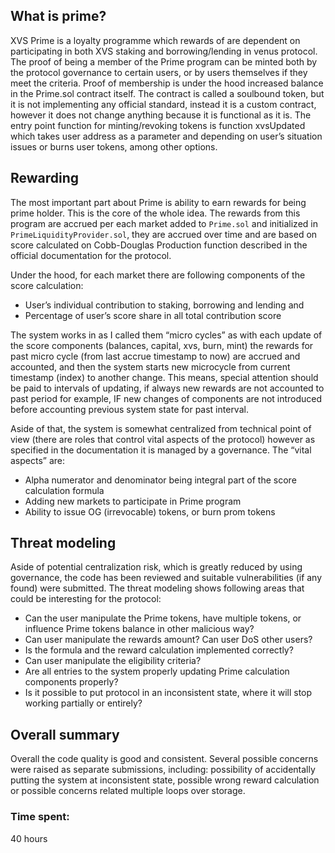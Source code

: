 ## What is prime?
XVS Prime is a loyalty programme which rewards of are dependent on participating in both XVS staking and borrowing/lending in venus protocol.
The proof of being a member of the Prime program can be minted both by the protocol governance to certain users, or by users themselves if they meet the criteria.
Proof of membership is under the hood increased balance in the Prime.sol contract itself. The contract is called a soulbound token, but it is not implementing any official standard, instead it is a custom contract, however it does not change anything because it is functional as it is.
The entry point function for minting/revoking tokens is function xvsUpdated which takes user address as a parameter and depending on user’s situation issues or burns user tokens, among other options.

## Rewarding
The most important part about Prime is ability to earn rewards for being prime holder. This is the core of the whole idea.
The rewards from this program are accrued per each market added to `Prime.sol` and initialized in `PrimeLiquidityProvider.sol`, they are accrued over time and are based on score calculated on Cobb-Douglas Production function described in the official documentation for the protocol. 

Under the hood, for each market there are following components of the score calculation:
- User’s individual contribution to staking, borrowing and lending and
- Percentage of user’s score share in all total contribution score

The system works in as I called them “micro cycles” as with each update of the score components (balances, capital, xvs, burn, mint) the rewards for past micro cycle (from last accrue timestamp to now) are accrued and accounted, and then the system starts new microcycle from current timestamp (index) to another change. This means, special attention should be paid to intervals of updating, if always new rewards are not accounted to past period for example, IF new changes of components are not introduced before accounting previous system state for past interval.

Aside of that, the system is somewhat centralized from technical point of view (there are roles that control vital aspects of the protocol) however as specified in the documentation it is managed by a governance.
The “vital aspects” are:
- Alpha numerator and denominator being integral part of the score calculation formula
- Adding new markets to participate in Prime program
- Ability to issue OG (irrevocable) tokens, or burn prom tokens

## Threat modeling 
Aside of potential centralization risk, which is greatly reduced by using governance, the code has been reviewed and suitable vulnerabilities (if any found) were submitted. The threat modeling shows following areas that could be interesting for the protocol:
- Can the user manipulate the Prime tokens, have multiple tokens, or influence Prime tokens balance in other malicious way?
- Can user manipulate the rewards amount? Can user DoS other users?
- Is the formula and the reward calculation implemented correctly?
- Can user manipulate the eligibility criteria?
- Are all entries to the system properly updating Prime calculation components properly?
- Is it possible to put protocol in an inconsistent state, where it will stop working partially or entirely?

## Overall summary
Overall the code quality is good and consistent. Several possible concerns were raised as separate submissions, including: possibility of accidentally putting the system at inconsistent state, possible wrong reward calculation or possible concerns related multiple loops over storage.




### Time spent:
40 hours